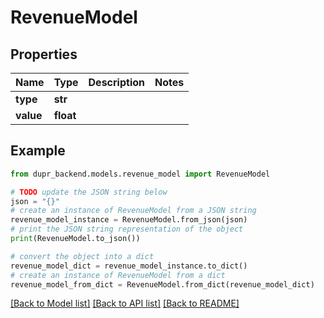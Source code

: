 # RevenueModel


## Properties

Name | Type | Description | Notes
------------ | ------------- | ------------- | -------------
**type** | **str** |  | 
**value** | **float** |  | 

## Example

```python
from dupr_backend.models.revenue_model import RevenueModel

# TODO update the JSON string below
json = "{}"
# create an instance of RevenueModel from a JSON string
revenue_model_instance = RevenueModel.from_json(json)
# print the JSON string representation of the object
print(RevenueModel.to_json())

# convert the object into a dict
revenue_model_dict = revenue_model_instance.to_dict()
# create an instance of RevenueModel from a dict
revenue_model_from_dict = RevenueModel.from_dict(revenue_model_dict)
```
[[Back to Model list]](../README.md#documentation-for-models) [[Back to API list]](../README.md#documentation-for-api-endpoints) [[Back to README]](../README.md)


